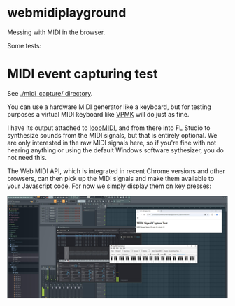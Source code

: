 # webmidiplayground
Messing with MIDI in the browser.

Some tests:


# MIDI event capturing test

See [./midi_capture/ directory](./midi_capture/).

You can use a hardware MIDI generator like a keyboard, but for testing purposes a virtual MIDI keyboard like [VPMK](https://vmpk.sourceforge.io/) will do just as fine.

I have its output attached to [loopMIDI](https://www.tobias-erichsen.de/software/loopmidi.html), and from there into FL Studio to synthesize sounds from the MIDI signals, but that is entirely optional. We are only interested in the raw MIDI signals here, so if you're fine with not hearing anything or using the default Windows software sythesizer, you do not need this.

The Web MIDI API, which is integrated in recent Chrome versions and other browsers, can then pick up the MIDI signals and make them available to your Javascript code. For now we simply display them on key presses:


![WebMIDI](./midi_capture/webmiditest.jpg)
